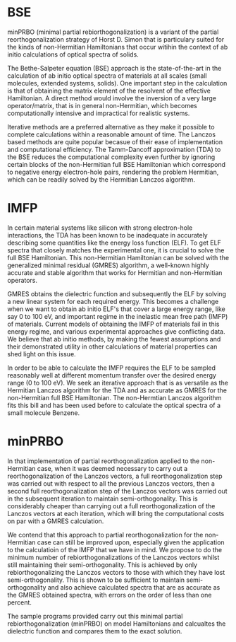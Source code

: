 # BSE
minPRBO (minimal partial rebiorthogonalization) is a variant of the partial reorthogonalization strategy of Horst D. Simon that is particulary suited for the kinds of non-Hermitian Hamiltonians that occur witihin the context of ab initio calculations of  optical spectra of solids.

The Bethe-Salpeter equation (BSE) approach is the state-of-the-art in the calculation of ab initio optical spectra of materials at all scales (small molecules, extended systems, solids). One important step in the calculation is that of obtaining the matrix element of the resolvent of the effective Hamiltonian. A direct method would involve the inversion of a very large operator/matrix, that is in general non-Hermitian, which becomes computationally intensive and impractical for realistic systems.

Iterative methods are a preferred alternative as they make it possible to complete calculations within a reasonable amount of time. The Lanczos based methods are quite popular becasue of their ease of implementation and computational efficiency. The Tamm-Dancoff approximation (TDA) to the BSE reduces the computational complexity even further by ignoring certain blocks of the non-Hermitian full BSE Hamiltonian which correspond to negative energy electron-hole pairs, rendering the problem Hermitian, which can be readily solved by the Hermitian Lanczos algorithm.

# IMFP
In certain material systems like silicon with strong electron-hole interactions, the TDA has been known to be inadequate in accurately describing some quantities like the energy loss function (ELF). To get ELF spectra that closely matches the experimental one, it is crucial to solve the full BSE Hamiltonian. This non-Hermitian Hamiltonian can be solved with the generalized minimal residual (GMRES) algorithm, a well-known highly accurate and stable algorithm that works for Hermitian and non-Hermitian operators. 

GMRES obtains the dielectric function and subsequently the ELF by solving a new linear system for each required energy. This becomes a challenge when we want to obtain ab initio ELF's that cover a large energy range, like say 0 to 100 eV, and important regime in the inelastic mean free path (IMFP) of materials. Current models of obtaining the IMFP of materials fail in this energy regime, and various experimental approaches give conflicting data. We believe that ab initio methods, by making the fewest assumptions and their demonstrated utility in other calculations of material properties can shed light on this issue.

In order to be able to calculate the IMFP requires the ELF to be sampled reasonably well at different momentum transfer over the desired energy range (0 to 100 eV). We seek an iterative approach that is as versatile as the Hermitian Lanczos algorithm for the TDA and as accurate as GMRES for the non-Hermitian full BSE Hamiltonian. The non-Hermtian Lanczos algorithm fits this bill and has been used before to calculate the optical spectra of a small molecule Benzene.

# minPRBO
In that implementation of partial reorthogonalization applied to the non-Hermitian case, when it was deemed necessary to carry out a reorthogonalization of the Lanczos vectors, a full reorthogonalization step was carried out with respect to all the previous Lanczos vectors, then a second full reorthogonalization step of the Lanczos vectors was carried out in the subsequent iteration to maintain semi-orthogonality. This is considerably cheaper than carrying out a full reorthogonalization of the Lanczos vectors at each iteration, which will bring the computational costs on par with a GMRES calculation.

We contend that this approach to partial reorthogonalization for the non-Hermitian case can still be improved upon, especially given the application to the calculatioin of the IMFP that we have in mind.
We propose to do the minimum number of rebiorthogonalizations of the Lanczos vectors whilst still maintaining their semi-orthogonality. This is achieved by only rebiorthogonalizing the Lanczos vectors to those with which they have lost semi-orthogonality. This is shown to be sufficient to maintain semi-orthogonality and also achieve calculated spectra that are as accurate as the GMRES obtained spectra, with errors on the order of less than one percent.

The sample programs provided carry out this minimal partial rebiorthogonalization (minPRBO) on model Hamiltonians and calcualtes the dielectric function and compares them to the exact solution.
